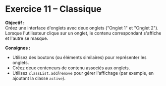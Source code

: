 # Exercice 11 – Classique

**Objectif :**  
Créez une interface d'onglets avec deux onglets ("Onglet 1" et "Onglet 2"). Lorsque l'utilisateur clique sur un onglet, le contenu correspondant s'affiche et l'autre se masque.

**Consignes :**

- Utilisez des boutons (ou éléments similaires) pour représenter les onglets.
- Créez deux conteneurs de contenu associés aux onglets.
- Utilisez `classList.add`/`remove` pour gérer l'affichage (par exemple, en ajoutant la classe `active`).
